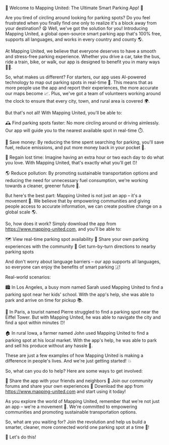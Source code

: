 🚀 Welcome to Mapping United: The Ultimate Smart Parking App! 🎉

Are you tired of circling around looking for parking spots? Do you feel frustrated when you finally find one only to realize it's a block away from your destination? 😩 Well, we've got the solution for you! Introducing Mapping United, a global open-source smart parking app that's 100% free, supports all languages, and works in every country and county 🌎.

At Mapping United, we believe that everyone deserves to have a smooth and stress-free parking experience. Whether you drive a car, take the bus, ride a train, bike, or walk, our app is designed to benefit you in many ways 🚶‍♀️.

So, what makes us different? For starters, our app uses AI-powered technology to map out parking spots in real-time 🤖. This means that as more people use the app and report their experiences, the more accurate our maps become 📈. Plus, we've got a team of volunteers working around the clock to ensure that every city, town, and rural area is covered 🌍.

But that's not all! With Mapping United, you'll be able to:

🕰️ Find parking spots faster: No more circling around or driving aimlessly. Our app will guide you to the nearest available spot in real-time ⏱️.

💸 Save money: By reducing the time spent searching for parking, you'll save fuel, reduce emissions, and put more money back in your pocket 💸.

🌟 Regain lost time: Imagine having an extra hour or two each day to do what you love. With Mapping United, that's exactly what you'll get ⏰!

🌎 Reduce pollution: By promoting sustainable transportation options and reducing the need for unnecessary fuel consumption, we're working towards a cleaner, greener future 🌿.

But here's the best part: Mapping United is not just an app – it's a movement 💪. We believe that by empowering communities and giving people access to accurate information, we can create positive change on a global scale 🌎.

So, how does it work? Simply download the app from https://www.mapping-united.com, and you'll be able to:

🗺️ View real-time parking spot availability
💬 Share your own parking experiences with the community
📍 Get turn-by-turn directions to nearby parking spots

And don't worry about language barriers – our app supports all languages, so everyone can enjoy the benefits of smart parking 🇯!

Real-world scenarios:

🏙️ In Los Angeles, a busy mom named Sarah used Mapping United to find a parking spot near her kids' school. With the app's help, she was able to park and arrive on time for pickup 📚.

🌴 In Paris, a tourist named Pierre struggled to find a parking spot near the Eiffel Tower. But with Mapping United, he was able to navigate the city and find a spot within minutes ⏰!

🏠 In rural Iowa, a farmer named John used Mapping United to find a parking spot at his local market. With the app's help, he was able to park and sell his produce without any hassle 🚀.

These are just a few examples of how Mapping United is making a difference in people's lives. And we're just getting started! 💥

So, what can you do to help? Here are some ways to get involved:

🤝 Share the app with your friends and neighbors
💬 Join our community forums and share your own experiences
📱 Download the app from https://www.mapping-united.com and start using it today!

As you explore the world of Mapping United, remember that we're not just an app – we're a movement 💪. We're committed to empowering communities and promoting sustainable transportation options.

So, what are you waiting for? Join the revolution and help us build a smarter, cleaner, more connected world one parking spot at a time 🌟!

🎉 Let's do this!